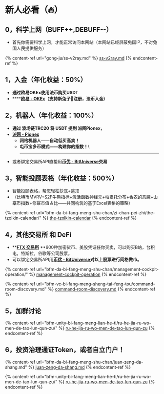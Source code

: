 # 新人必看（🔥）

## 0，科学上网（BUFF++,DEBUFF--）

* 首先你需要科学上网，才能正常访问本网站（本网站已经屏蔽兔国IP，不对兔国人民提供服务）

{% content-ref url="gong-ju/ss-v2ray.md" %}
[ss-v2ray.md](gong-ju/ss-v2ray.md)
{% endcontent-ref %}

## 1，入金（年化收益：50%）

* **通过欧易OKEx使用法币购买USDT**
* ****[**欧易 - OKEx**](https://www.ouyi.fit/join/3626787447)**（支持新兔子🐰注册，法币入金）**

## 2，机器人（年化收益：100%）

* **通过 波场链TRC20 将 USDT 提到 派网Pionex，**
* ****[**派网 - Pionex**](https://www.pionex.cc/zh-CN/sign/ref/NxwM4W0S)****
  * **网格机器人——自动低买高卖！**
  * **屯币宝多币模式——构建你的指数！**\
    ****
* 或者绑定交易所API直接用[**币优 - BitUniverse**](https://www.bituniverse.org/zh-CN/index.html)**交易**

## 3，智能投顾表格（年化收益：500%）

* 智能投顾表格，帮您轻松抄底+逃顶
* （比特币MVRV+S2F牛熊指标+激活函数神经元+帕累托分布+香农的恶魔+山寨币指数+修幂市值占比——共同构筑的基于Excel表格的策略）

{% content-ref url="bfm-da-bi-fang-meng-shu-chan/zi-chan-pei-zhi/the-tzolkin-calendar/" %}
[the-tzolkin-calendar](bfm-da-bi-fang-meng-shu-chan/zi-chan-pei-zhi/the-tzolkin-calendar/)
{% endcontent-ref %}

## 4，其他交易所 和 DeFi

* ****[**FTX 交易所**](https://ftx.com/#a=45676115)** **600种加密货币、美股凭证任你买卖，可以购买B站，台积电，特斯拉，谷歌等公司股票。
* 可以绑定交易所API用[**币优 - BitUniverse**](https://www.bituniverse.org/zh-CN/index.html)**对以上股票进行网格做市。**

{% content-ref url="bfm-da-bi-fang-meng-shu-chan/management-cockpit-operation/" %}
[management-cockpit-operation](bfm-da-bi-fang-meng-shu-chan/management-cockpit-operation/)
{% endcontent-ref %}

{% content-ref url="bfm-vc-bi-fang-meng-sheng-tai-feng-tou/command-room-discovery.md" %}
[command-room-discovery.md](bfm-vc-bi-fang-meng-sheng-tai-feng-tou/command-room-discovery.md)
{% endcontent-ref %}

## 5，加群讨论

{% content-ref url="bfm-unity-bi-fang-meng-lian-he-ti/ru-he-jia-ru-wo-men-de-tao-lun-qun-zu/" %}
[ru-he-jia-ru-wo-men-de-tao-lun-qun-zu](bfm-unity-bi-fang-meng-lian-he-ti/ru-he-jia-ru-wo-men-de-tao-lun-qun-zu/)
{% endcontent-ref %}

## 6，投资治理通证Token，或者自立门户！

{% content-ref url="bfm-da-bi-fang-meng-shu-chan/juan-zeng-da-shang.md" %}
[juan-zeng-da-shang.md](bfm-da-bi-fang-meng-shu-chan/juan-zeng-da-shang.md)
{% endcontent-ref %}

{% content-ref url="bfm-unity-bi-fang-meng-lian-he-ti/ru-he-jia-ru-wo-men-de-tao-lun-qun-zu/" %}
[ru-he-jia-ru-wo-men-de-tao-lun-qun-zu](bfm-unity-bi-fang-meng-lian-he-ti/ru-he-jia-ru-wo-men-de-tao-lun-qun-zu/)
{% endcontent-ref %}
